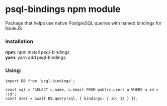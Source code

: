# psql-bindings npm module
Package that helps use native PostgreSQL queries with named bindings for NodeJS

### Installation
**npm**: npm install psql-bindings  
**yarn**: yarn add psql-bindings

### Using:
```
import DB from 'psql-bindings';

const sql = 'SELECT u.name, u.email FROM public.users u WHERE u.id = :id';  
const user = await DB.query(sql, { bindings: { id: 15 } });  
```
